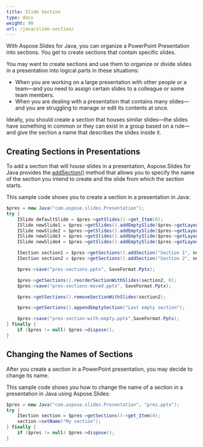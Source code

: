 ```yaml
---
title: Slide Section
type: docs
weight: 90
url: /java/slide-section/
---
```


With Aspose.Slides for Java, you can organize a PowerPoint Presentation into sections. You get to create sections that contain specific slides. 

You may want to create sections and use them to organize or divide slides in a presentation into logical parts in these situations:

- When you are working on a large presentation with other people or a team—and you need to assign certain slides to a colleague or some team members. 
- When you are dealing with a presentation that contains many slides—and you are struggling to manage or edit its contents at once.

Ideally, you should create a section that houses similar slides—the slides have something in common or they can exist in a group based on a rule—and give the section a name that describes the slides inside it. 

## Creating Sections in Presentations

To add a section that will house slides in a presentation, Aspose.Slides for Java provides the [addSection()](https://apireference.aspose.com/slides/java/com.aspose.slides/ISectionCollection#addSection-java.lang.String-com.aspose.slides.ISlide-) method that allows you to specify the name of the section you intend to create and the slide from which the section starts. 

This sample code shows you to create a section in a presentation in Java:

```java
$pres = new Java("com.aspose.slides.Presentation");
try {
    ISlide defaultSlide = $pres->getSlides()->get_Item(0);
    ISlide newSlide1 = $pres->getSlides().addEmptySlide($pres->getLayoutSlides()->get_Item(0));
    ISlide newSlide2 = $pres->getSlides().addEmptySlide($pres->getLayoutSlides()->get_Item(0));
    ISlide newSlide3 = $pres->getSlides().addEmptySlide($pres->getLayoutSlides()->get_Item(0));
    ISlide newSlide4 = $pres->getSlides().addEmptySlide($pres->getLayoutSlides()->get_Item(0));

    ISection section1 = $pres->getSections().addSection("Section 1", newSlide1);
    ISection section2 = $pres->getSections().addSection("Section 2", newSlide3); // section1 will be ended at newSlide2 and after it section2 will start   

    $pres->save("pres-sections.pptx", SaveFormat.Pptx);

    $pres->getSections().reorderSectionWithSlides(section2, 0);
    $pres->save("pres-sections-moved.pptx", SaveFormat.Pptx);

    $pres->getSections().removeSectionWithSlides(section2);

    $pres->getSections().appendEmptySection("Last empty section");

    $pres->save("pres-section-with-empty.pptx",SaveFormat.Pptx);
} finally {
    if ($pres != null) $pres->dispose();
}
```

## Changing the Names of Sections

After you create a section in a PowerPoint presentation, you may decide to change its name. 

This sample code shows you how to change the name of a section in a presentation in Java using Aspose.Slides:

```java
$pres = new Java("com.aspose.slides.Presentation", "pres.pptx");
try {
    ISection section = $pres->getSections()->get_Item(0);
    section->setName("My section");
} finally {
    if ($pres != null) $pres->dispose();
}
```



